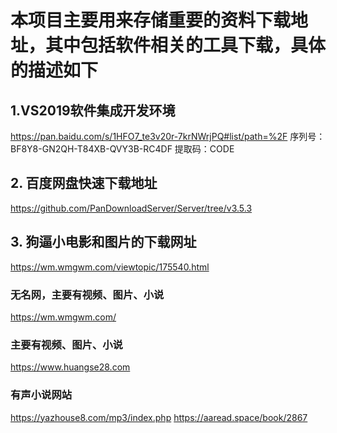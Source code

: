#  本项目主要用来存储重要的资料下载地址，其中包括软件相关的工具下载，具体的描述如下

## 1.VS2019软件集成开发环境
https://pan.baidu.com/s/1HFO7_te3v20r-7krNWrjPQ#list/path=%2F
序列号：BF8Y8-GN2QH-T84XB-QVY3B-RC4DF
提取码：CODE
## 2. 百度网盘快速下载地址
https://github.com/PanDownloadServer/Server/tree/v3.5.3
## 3. 狗逼小电影和图片的下载网址
https://wm.wmgwm.com/viewtopic/175540.html
### 无名网，主要有视频、图片、小说
https://wm.wmgwm.com/
### 主要有视频、图片、小说
https://www.huangse28.com

### 有声小说网站
https://yazhouse8.com/mp3/index.php
https://aaread.space/book/2867
 
